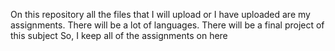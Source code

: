 On this repository all the files that I will upload or I have uploaded are my assignments. 
There will be a lot of languages. 
There will be a final project of this subject
So, I keep all of the assignments on here

